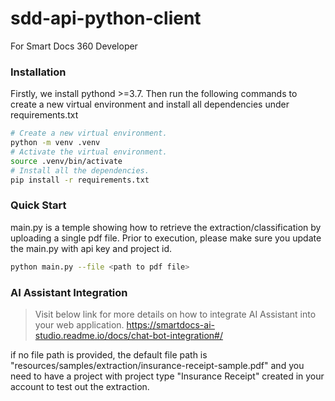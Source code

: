 # sdd-api-python-client

For Smart Docs 360 Developer

### Installation

Firstly, we install pythond >=3.7. Then run the following commands to create a new virtual environment and install all dependencies under requirements.txt

```sh
# Create a new virtual environment.
python -m venv .venv
# Activate the virtual environment.
source .venv/bin/activate
# Install all the dependencies. 
pip install -r requirements.txt
```

### Quick Start

main.py is a temple showing how to retrieve the extraction/classification by uploading a single pdf file.
Prior to execution, please make sure you update the main.py with api key and project id.

```sh
python main.py --file <path to pdf file>
```

### AI Assistant Integration

> Visit below link for more details on how to integrate AI Assistant into your web application.
https://smartdocs-ai-studio.readme.io/docs/chat-bot-integration#/

if no file path is provided, the default file path is "resources/samples/extraction/insurance-receipt-sample.pdf" and
you need to have a project with project type "Insurance Receipt" created in your account to test out the extraction.

